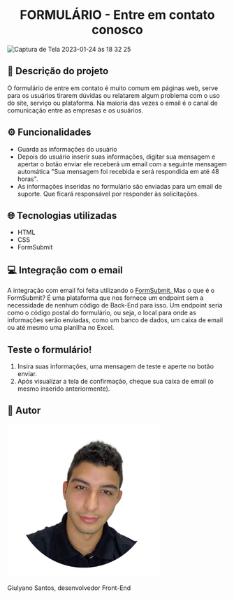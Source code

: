 <h1 align="center"> FORMULÁRIO - Entre em contato conosco </h1>

![Captura de Tela 2023-01-24 às 18 32 25](https://user-images.githubusercontent.com/94020264/214427641-d54eab7e-90bf-41fa-bad9-9220653dde95.png)


## :rocket: Descrição do projeto

O formulário de entre em contato é muito comum em páginas web, serve para os usuários tirarem dúvidas ou relatarem algum problema com o uso do site, serviço ou plataforma. Na maioria das vezes o email é o canal de comunicação entre as empresas e os usuários.

## :gear: Funcionalidades

<ul>
  
  <li>Guarda as informações do usuário </li>  
  <li> Depois do usuário inserir suas informações, digitar sua mensagem e apertar o botão enviar ele receberá um email com a seguinte mensagem automática  "Sua mensagem foi recebida e será respondida em até 48 horas". </li>
  <li> As informações inseridas no formulário são enviadas para um email de suporte. Que ficará responsável por responder às solicitações. </li>
</ul>

## :globe_with_meridians: Tecnologias utilizadas

<ul> 
  <li> HTML </li>
    <li> CSS </li>
    <li> FormSubmit </li>
  
  </ul>

## 💻 Integração com o email

<p> A integração com email foi feita utilizando o <a href="https://formsubmit.co/" target='_blank'> FormSubmit. <a/> Mas o que é o FormSubmit? É uma plataforma que nos fornece um endpoint sem a necessidade de nenhum código de Back-End para isso. Um endpoint seria como o código postal do formulário, ou seja,  o local para onde as informações serão enviadas, como um banco de dados, um caixa de email ou até mesmo uma planilha no Excel.
  
## Teste o formulário! 
<ol>
  <li> Insira suas informações, uma mensagem de teste e aperte no botão enviar.  </li>
  <li> 
Após visualizar a tela de confirmação, cheque sua caixa de email (o mesmo inserido anteriormente).  
 </li>
  </ol> 

## :man: Autor

<img src="/foto-autor-github  (1).png" width="350px" height="350px"/>

<p> Giulyano Santos, desenvolvedor Front-End  </p>
